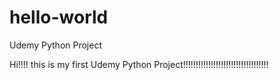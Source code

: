 # hello-world
Udemy Python Project

Hi!!!! this is my first Udemy Python Project!!!!!!!!!!!!!!!!!!!!!!!!!!!!!!!!!!

